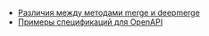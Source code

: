 - [Различия между методами merge и deepmerge](TODO)
- [Примеры спецификаций для OpenAPI](TODO)         